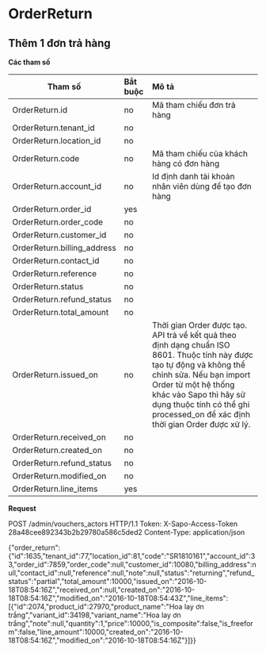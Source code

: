 # OrderReturn

## Thêm 1 đơn trả hàng

**Các tham số**

| Tham số | Bắt buộc | Mô tả |
| ------------- |:-------------|:-------------|
| OrderReturn.id | no | Mã tham chiếu đơn trả hàng |
| OrderReturn.tenant_id | no |  |
| OrderReturn.location_id | no |  |
| OrderReturn.code | no | Mã tham chiếu của khách hàng có đơn hàng |
| OrderReturn.account_id | no | Id định danh tài khoản nhân viên dùng để tạo đơn hàng |
| OrderReturn.order_id | yes |  |
| OrderReturn.order_code | no |  |
| OrderReturn.customer_id | no |  |
| OrderReturn.billing_address | no |  |
| OrderReturn.contact_id | no |  |
| OrderReturn.reference| no |  |
| OrderReturn.status| no |  |
| OrderReturn.refund_status| no |  |
| OrderReturn.total_amount | no |  |
| OrderReturn.issued_on | no | Thời gian Order được tạo. API trả về kết quả theo định dạng chuẩn ISO 8601. Thuộc tính này được tạo tự động và không thể chỉnh sửa. Nếu bạn import Order từ một hệ thống khác vào Sapo thì hãy sử dụng thuộc tính có thể ghi processed_on để xác định thời gian Order được xử lý. |
| OrderReturn.received_on | no |  |
| OrderReturn.created_on| no |  |
| OrderReturn.refund_status| no |  |
| OrderReturn.modified_on | no |  |
| OrderReturn.line_items | yes |  |



**Request**

POST /admin/vouchers_actors HTTP/1.1
Token: X-Sapo-Access-Token 28a48cee892343b2b29780a586c5ded2
Content-Type: application/json

{"order_return":{"id":1635,"tenant_id":77,"location_id":81,"code":"SR1810161","account_id":33,"order_id":7859,"order_code":null,"customer_id":10080,"billing_address":null,"contact_id":null,"reference":null,"note":null,"status":"returning","refund_status":"partial","total_amount":10000,"issued_on":"2016-10-18T08:54:16Z","received_on":null,"created_on":"2016-10-18T08:54:16Z","modified_on":"2016-10-18T08:54:43Z","line_items":[{"id":2074,"product_id":27970,"product_name":"Hoa lay ơn trắng","variant_id":34198,"variant_name":"Hoa lay ơn trắng","note":null,"quantity":1,"price":10000,"is_composite":false,"is_freeform":false,"line_amount":10000,"created_on":"2016-10-18T08:54:16Z","modified_on":"2016-10-18T08:54:16Z"}]}}
